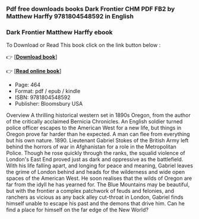 ### Pdf free downloads books Dark Frontier CHM PDF FB2 by Matthew Harffy 9781804548592 in English



### Dark Frontier Matthew Harffy ebook

To Download or Read This book click on the link button below :

👉  [**[Download book](http://ebooksharez.info/download.php?group=book&from=github.com&id=716857&lnk=1060 "Download book")**]

👉  [**[Read online book](http://ebooksharez.info/download.php?group=book&from=github.com&id=716857&lnk=1060 "Read online book")**]





* Page: 464
* Format: pdf / epub / kindle
* ISBN: 9781804548592
* Publisher: Bloomsbury USA





Overview
A thrilling historical western set in 1890s Oregon, from the author of the critically acclaimed Bernicia Chronicles. An English soldier turned police officer escapes to the American West for a new life, but things in Oregon prove far harder than he expected. A man can flee from everything but his own nature. 1890. Lieutenant Gabriel Stokes of the British Army left behind the horrors of war in Afghanistan for a role in the Metropolitan Police. Though he rose quickly through the ranks, the squalid violence of London&#039;s East End proved just as dark and oppressive as the battlefield. With his life falling apart, and longing for peace and meaning, Gabriel leaves the grime of London behind and heads for the wilderness and wide open spaces of the American West. He soon realises that the wilds of Oregon are far from the idyll he has yearned for. The Blue Mountains may be beautiful, but with the frontier a complex patchwork of feuds and felonies, and ranchers as vicious as any back alley cut-throat in London, Gabriel finds himself unable to escape his past and the demons that drive him. Can he find a place for himself on the far edge of the New World?



